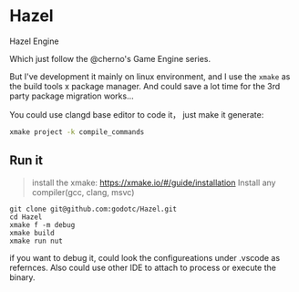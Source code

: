 # Hazel
Hazel Engine 

Which just follow the @cherno's Game Engine series. 

But I've development it mainly on linux environment, and I use the `xmake` as the build tools x package manager.
And could save a lot time for the 3rd party package migration works...

You could use clangd base editor to code it， just make it generate:
```sh
xmake project -k compile_commands
```

## Run it
> install the xmake: https://xmake.io/#/guide/installation
> Install any compiler(gcc, clang, msvc)

```
git clone git@github.com:godotc/Hazel.git
cd Hazel
xmake f -m debug 
xmake build
xmake run nut
```

if you want to debug it, could look the configureations under .vscode as refernces. Also could use other IDE to attach to process or execute the binary.
